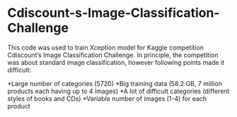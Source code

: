 # Cdiscount-s-Image-Classification-Challenge
This code was used to train Xception model for Kaggle competition Cdiscount’s Image Classification Challenge. In principle, the competition was about standard image classification, however following points made it difficult:

*Large number of categories (5720)
*Big training data (58.2 GB, 7 million products each having up to 4 images)
*A lot of difficult categories (different styles of books and CDs)
*Variable number of images (1-4) for each product
